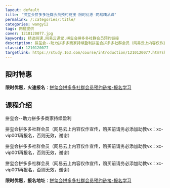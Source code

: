 ```yaml
---
layout: default
title: '拼玺会拼多多社群会员预约链接-限时优惠-网易精品课'
permalink: /:categories/:title/
categories: wangyi2
tags: 网易提供
cover: 1210120077.jpg
keywords: 精选网课,网易云课堂,拼玺会拼多多社群会员预约链接
description: 拼玺会--助力拼多多商家持续盈利拼玺会拼多多社群会员（网易云上内容仅作宣传，购买前请务必添加助教vx：xc-vip001
classid: 1210120077
targetlink: https://study.163.com/course/introduction/1210120077.htm?share=1&shareId=1025206652&utm_campaign=share&utm_medium=iphoneShare&utm_source=&utm_u=1025206652
---
```


## 限时特惠

**限时优惠，火速报名**：[拼玺会拼多多社群会员预约链接-报名学习](https://study.163.com/course/introduction/1210120077.htm?share=1&shareId=1025206652&utm_campaign=share&utm_medium=iphoneShare&utm_source=&utm_u=1025206652)

## 课程介绍

拼玺会--助力拼多多商家持续盈利

拼玺会拼多多社群会员（网易云上内容仅作宣传，购买前请务必添加助教vx：xc-vip001再报名，否则无效，谢谢）

拼玺会拼多多社群会员（网易云上内容仅作宣传，购买前请务必添加助教vx：xc-vip001再报名，否则无效，谢谢）

拼玺会拼多多社群会员（网易云上内容仅作宣传，购买前请务必添加助教vx：xc-vip001再报名，否则无效，谢谢）

**限时优惠，报名地址**：[拼玺会拼多多社群会员预约链接-报名学习](https://study.163.com/course/introduction/1210120077.htm?share=1&shareId=1025206652&utm_campaign=share&utm_medium=iphoneShare&utm_source=&utm_u=1025206652)


